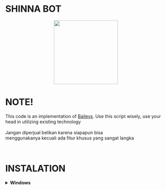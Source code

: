 # SHINNA BOT

<div align='center'>
  <img src="https://i1.sndcdn.com/avatars-000105208782-ammpum-t500x500.jpg" width="200" />
</div>

# NOTE!
This code is an implementation of [Baileys](https://github.com/WhiskeySockets/Baileys).
Use this script wisely, use your head in utilizing existing technology</br>
<br>Jangan diperjual belikan karena siapapun bisa <br /> menggunakanya kecuali ada fitur khusus yang sangat langka</br>

<br />

# INSTALATION

<b><details><summary>Windows</summary></b>
<b>Requirements:</b>
* Git [`Click here`](https://git-scm.com/downloads)
* NodeJS [`Click here`](https://nodejs.org/en/download)
* FFmpeg [`Click here`](https://ffmpeg.org/download.html) 

<b>Install On Cmd/Shell</b>

```bash
$ git clone https://github.com/yogipras-hyper/shinnabot.git/
$ cd shinnabot
$ npm install
$ npm start
```
<br />

<b><details><summary>Linux</summary></b>
<b>Install On Terminal</b>

```bash
$ apt update
$ apt install ffmpeg
$ apt install imagemagic
$ git clone https://github.com/yogipras-hyper/shinnabot.git/
$ cd shinnabot
$ npm install
$ npm start
```

<b>If your PC architecture arch/arm or fakeroot from Termux you have to install it</b>

```bash
sudo apt-get install build-essential libcairo2-dev libpango1.0-dev libjpeg-dev libgif-dev librsvg2-dev
npm install
npm start
```

<br />

<b><details><summary>Termux</summary></b> 
Termux still doesn't support it because I use the canvas package which doesn't support Termux so I'm still looking for a way to install canvas on Termux :(


